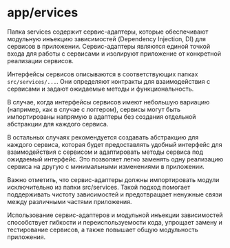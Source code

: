 # app/ervices

Папка services содержит сервис-адаптеры, которые обеспечивают модульную инъекцию зависимостей (Dependency Injection, DI) для сервисов в приложении. Сервис-адаптеры являются единой точкой входа для работы с сервисами и изолируют приложение от конкретной реализации сервисов.

Интерфейсы сервисов описываются в соответствующих папках `src/services/...`. Они определяют контракты для взаимодействия с сервисами и задают ожидаемые методы и функциональность.

В случае, когда интерфейсы сервисов имеют небольшую вариацию (например, как в случае с логгером), сервисы могут быть импортированы напрямую в адаптеры без создания отдельной абстракции для каждого сервиса.

В остальных случаях рекомендуется создавать абстракцию для каждого сервиса, которая будет предоставлять удобный интерфейс для взаимодействия с сервисом и адаптировать методы сервиса под ожидаемый интерфейс. Это позволяет легко заменять одну реализацию сервиса на другую с минимальными изменениями в приложении.

Важно отметить, что сервис-адаптеры должны импортировать модули исключительно из папки src/services. Такой подход помогает поддерживать чистоту зависимостей и предотвращает ненужные связи между различными частями приложения.

Использование сервис-адаптеров и модульной инъекции зависимостей способствует гибкости и переиспользуемости кода, упрощает замену и тестирование сервисов, а также повышает общую модульность приложения.
